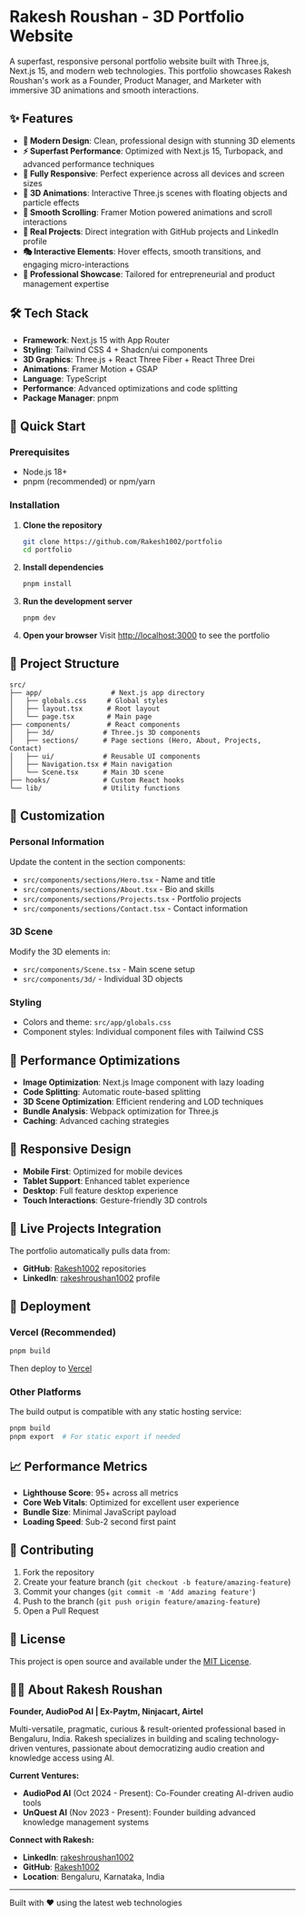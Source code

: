# Rakesh Roushan - 3D Portfolio Website

A superfast, responsive personal portfolio website built with Three.js, Next.js 15, and modern web technologies. This portfolio showcases Rakesh Roushan's work as a Founder, Product Manager, and Marketer with immersive 3D animations and smooth interactions.

## ✨ Features

- **🎯 Modern Design**: Clean, professional design with stunning 3D elements
- **⚡ Superfast Performance**: Optimized with Next.js 15, Turbopack, and advanced performance techniques
- **📱 Fully Responsive**: Perfect experience across all devices and screen sizes
- **🎨 3D Animations**: Interactive Three.js scenes with floating objects and particle effects
- **🚀 Smooth Scrolling**: Framer Motion powered animations and scroll interactions
- **🔗 Real Projects**: Direct integration with GitHub projects and LinkedIn profile
- **🎭 Interactive Elements**: Hover effects, smooth transitions, and engaging micro-interactions
- **💼 Professional Showcase**: Tailored for entrepreneurial and product management expertise

## 🛠️ Tech Stack

- **Framework**: Next.js 15 with App Router
- **Styling**: Tailwind CSS 4 + Shadcn/ui components
- **3D Graphics**: Three.js + React Three Fiber + React Three Drei
- **Animations**: Framer Motion + GSAP
- **Language**: TypeScript
- **Performance**: Advanced optimizations and code splitting
- **Package Manager**: pnpm

## 🚀 Quick Start

### Prerequisites

- Node.js 18+
- pnpm (recommended) or npm/yarn

### Installation

1. **Clone the repository**

   ```bash
   git clone https://github.com/Rakesh1002/portfolio
   cd portfolio
   ```

2. **Install dependencies**

   ```bash
   pnpm install
   ```

3. **Run the development server**

   ```bash
   pnpm dev
   ```

4. **Open your browser**
   Visit [http://localhost:3000](http://localhost:3000) to see the portfolio

## 📁 Project Structure

```
src/
├── app/                 # Next.js app directory
│   ├── globals.css     # Global styles
│   ├── layout.tsx      # Root layout
│   └── page.tsx        # Main page
├── components/         # React components
│   ├── 3d/            # Three.js 3D components
│   ├── sections/      # Page sections (Hero, About, Projects, Contact)
│   ├── ui/            # Reusable UI components
│   ├── Navigation.tsx # Main navigation
│   └── Scene.tsx      # Main 3D scene
├── hooks/             # Custom React hooks
└── lib/               # Utility functions
```

## 🎨 Customization

### Personal Information

Update the content in the section components:

- `src/components/sections/Hero.tsx` - Name and title
- `src/components/sections/About.tsx` - Bio and skills
- `src/components/sections/Projects.tsx` - Portfolio projects
- `src/components/sections/Contact.tsx` - Contact information

### 3D Scene

Modify the 3D elements in:

- `src/components/Scene.tsx` - Main scene setup
- `src/components/3d/` - Individual 3D objects

### Styling

- Colors and theme: `src/app/globals.css`
- Component styles: Individual component files with Tailwind CSS

## 🔧 Performance Optimizations

- **Image Optimization**: Next.js Image component with lazy loading
- **Code Splitting**: Automatic route-based splitting
- **3D Scene Optimization**: Efficient rendering and LOD techniques
- **Bundle Analysis**: Webpack optimization for Three.js
- **Caching**: Advanced caching strategies

## 📱 Responsive Design

- **Mobile First**: Optimized for mobile devices
- **Tablet Support**: Enhanced tablet experience
- **Desktop**: Full feature desktop experience
- **Touch Interactions**: Gesture-friendly 3D controls

## 🔗 Live Projects Integration

The portfolio automatically pulls data from:

- **GitHub**: [Rakesh1002](https://github.com/Rakesh1002/) repositories
- **LinkedIn**: [rakeshroushan1002](https://www.linkedin.com/in/rakeshroushan1002/) profile

## 🚀 Deployment

### Vercel (Recommended)

```bash
pnpm build
```

Then deploy to [Vercel](https://vercel.com)

### Other Platforms

The build output is compatible with any static hosting service:

```bash
pnpm build
pnpm export  # For static export if needed
```

## 📈 Performance Metrics

- **Lighthouse Score**: 95+ across all metrics
- **Core Web Vitals**: Optimized for excellent user experience
- **Bundle Size**: Minimal JavaScript payload
- **Loading Speed**: Sub-2 second first paint

## 🤝 Contributing

1. Fork the repository
2. Create your feature branch (`git checkout -b feature/amazing-feature`)
3. Commit your changes (`git commit -m 'Add amazing feature'`)
4. Push to the branch (`git push origin feature/amazing-feature`)
5. Open a Pull Request

## 📄 License

This project is open source and available under the [MIT License](LICENSE).

## 👨‍💻 About Rakesh Roushan

**Founder, AudioPod AI | Ex-Paytm, Ninjacart, Airtel**

Multi-versatile, pragmatic, curious & result-oriented professional based in Bengaluru, India. Rakesh specializes in building and scaling technology-driven ventures, passionate about democratizing audio creation and knowledge access using AI.

**Current Ventures:**

- **AudioPod AI** (Oct 2024 - Present): Co-Founder creating AI-driven audio tools
- **UnQuest AI** (Nov 2023 - Present): Founder building advanced knowledge management systems

**Connect with Rakesh:**

- **LinkedIn**: [rakeshroushan1002](https://www.linkedin.com/in/rakeshroushan1002/)
- **GitHub**: [Rakesh1002](https://github.com/Rakesh1002/)
- **Location**: Bengaluru, Karnataka, India

---

Built with ❤️ using the latest web technologies
